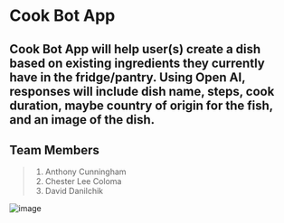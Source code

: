 # Cook Bot App
## Cook Bot App will help user(s) create a dish based on existing ingredients they currently have in the fridge/pantry. Using Open AI, responses will include dish name, steps, cook duration, maybe country of origin for the fish, and an image of the dish.

## Team Members
> 1. Anthony Cunningham
> 2. Chester Lee Coloma
> 3. David Danilchik

![image](https://github.com/CookBotAI/cook-bot-app/assets/53655406/e47ceb9f-bb96-458f-921f-59c713052e38)
